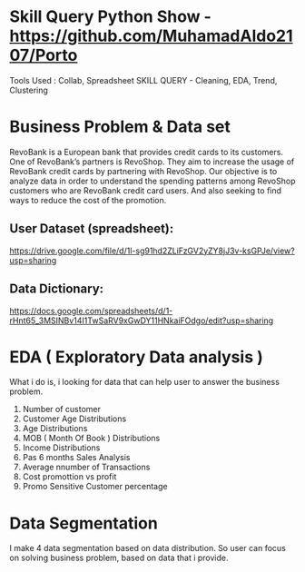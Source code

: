 # Skill Query Python Show  - https://github.com/MuhamadAldo2107/Porto

Tools Used : Collab, Spreadsheet
SKILL QUERY - Cleaning, EDA, Trend, Clustering

# Business Problem & Data set

RevoBank is a European bank that provides credit cards to its customers. One of RevoBank’s partners is RevoShop. They aim to increase the usage of RevoBank credit cards by partnering with RevoShop. 
Our objective is to analyze data in order to understand the spending patterns among RevoShop customers who are RevoBank credit card users. And also seeking to find ways to reduce the cost of the promotion.


## User Dataset (spreadsheet):
https://drive.google.com/file/d/1l-sg91hd2ZLiFzGV2yZY8jJ3v-ksGPJe/view?usp=sharing

## Data Dictionary:
https://docs.google.com/spreadsheets/d/1-rHnt65_3MSINBv14I1TwSaRV9xGwDY11HNkaiFOdgo/edit?usp=sharing

# EDA ( Exploratory Data analysis ) 

What i do is, i looking for data that can help user to answer the business problem.

1. Number of customer
2. Customer Age Distributions
3. Age Distributions
4. MOB ( Month Of Book ) Distributions
5. Income Distributions
6. Pas 6 months Sales Analysis
7. Average nnumber of Transactions
8. Cost promottion vs profit
9. Promo Sensitive Customer percentage

# Data Segmentation

I make 4 data segmentation based on data distribution. So user can focus on solving business problem,
based on data that i provide.
